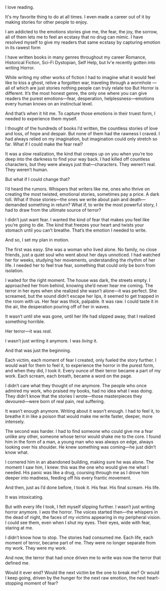 I love reading.

It's my favorite thing to do at all times. I even made a career out of it by making stories for other people to enjoy.

I am addicted to the emotions stories give me, the fear, the joy, the sorrow, all of them lets me to feel an ecstasy that no drug can mimic. I have resolved myself to give my readers that same ecstasy by capturing emotion in its rawest form 

I have written books in many genres  throughout my career Romance, Historical Fiction, Sci-Fi  Dystopian, Self Help, but Iv'e recently gotten into writing Horror.

While writing my other works of fiction I had to imagine what it would feel like to kiss a ghost, relive a forgotten war, traveling through a wormhole — all of which are just stories nothing people can truly relate too But Horror is different. It’s the most honest genre, the only one where you can give readers the purest emotions—fear, desperation, helplessness—emotions every human knows on an instinctual level. 

And that’s when it hit me. To capture those emotions in their truest form, I needed to experience them myself.

I thought of the hundreds of books I’d written, the countless stories of love and loss, of hope and despair. But none of them had the rawness I craved. I had always relied on my imagination, but imagination could only stretch so far. What if I could make the fear real?

It was a slow realization, the kind that creeps up on you when you’re too deep into the darkness to find your way back. I had killed off countless characters, but they were always just that—characters. They weren’t real. They weren’t human.

But what if I could change that?

I’d heard the rumors. Whispers that writers like me, ones who thrive on creating the most twisted, emotional stories, sometimes pay a price. A dark toll. What if those stories—the ones we write about pain and death—demanded something in return? What if, to write the most powerful story, I had to draw from the ultimate source of terror?

I didn’t just want fear. I wanted the kind of fear that makes you feel like you’re going to die. The kind that freezes your heart and twists your stomach until you can’t breathe. That’s the emotion I needed to write.

And so, I set my plan in motion.

The first was easy. She was a woman who lived alone. No family, no close friends, just a quiet soul who went about her days unnoticed. I had watched her for weeks, studying her movements, understanding the rhythm of her life. I needed her to feel true fear, something that could only be born from isolation.

I waited for the right moment. The house was dark, the streets empty. I approached her from behind, knowing she’d never hear me coming. The terror in her eyes when she realized she wasn’t alone—it was perfect. She screamed, but the sound didn’t escape her lips, it seemed to get trapped in the room with us. Her fear was thick, palpable. It was raw. I could taste it in the air, the desperation pouring off of her in waves.

It wasn’t until she was gone, until her life had slipped away, that I realized something horrible.

Her terror—it was *real*.

I wasn’t just writing it anymore. I was *living* it.

And that was just the beginning.

Each victim, each moment of fear I created, only fueled the story further. I would wait for them to feel it, to experience the horror in the purest form, and when they did, I took it. Every ounce of their terror became a part of my work. Each scream, each breath, became a word on the page.

I didn’t care what they thought of me anymore. The people who once admired my work, who praised my books, had no idea what I was doing. They didn’t know that the stories I wrote—those masterpieces they devoured—were born of real pain, real suffering.

It wasn’t enough anymore. Writing about it wasn’t enough. I had to feel it, to breathe it in like a poison that would make me write faster, deeper, more intensely.

The second was harder. I had to find someone who could give me a fear unlike any other, someone whose terror would shake me to the core. I found him in the form of a man, a young man who was always on edge, always looking over his shoulder. He knew something was coming—he just didn’t know what.

I cornered him in an abandoned building, making sure he was alone. The moment I saw him, I knew: this was the one who would give me what I needed. His panic was like a drug, coursing through me as I drove him deeper into madness, feeding off his every frantic movement.

And then, just as I’d done before, I took it. His fear. His final scream. His life.

It was intoxicating.

But with every life I took, I felt myself slipping further. I wasn’t just writing horror anymore. I *was* the horror. The voices started then—the whispers in the dead of night, the faces of my victims appearing in my peripheral vision. I could see them, even when I shut my eyes. Their eyes, wide with fear, staring at me.

I didn’t know how to stop. The stories had consumed me. Each life, each moment of terror, became part of me. They were no longer separate from my work. They were my work.

And now, the terror that had once driven me to write was now the terror that defined me.

Would it ever end? Would the next victim be the one to break me? Or would I keep going, driven by the hunger for the next raw emotion, the next heart-stopping moment of fear?


